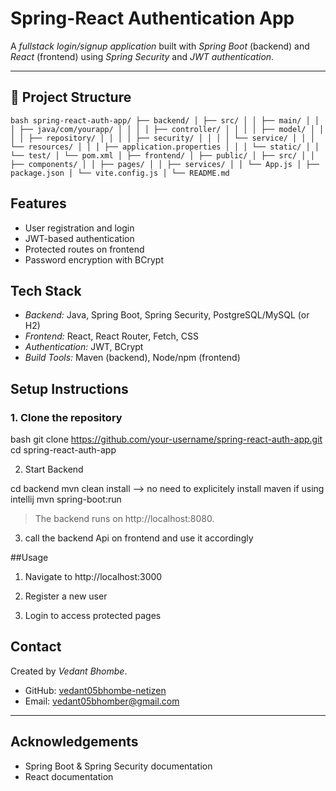 # Spring-React Authentication App

A *fullstack login/signup application* built with *Spring Boot* (backend) and *React* (frontend) using *Spring Security* and *JWT authentication*.

------------------------------------------------------------------------------------------------------------------------------------------------
## 📁 Project Structure
```bash spring-react-auth-app/ ├── backend/ │ ├── src/ │ │ ├── main/ │ │ │ ├── java/com/yourapp/ │ │ │ │ ├── controller/ │ │ │ │ ├── model/ │ │ │ │ ├── repository/ │ │ │ │ ├── security/ │ │ │ │ └── service/ │ │ │ └── resources/ │ │ │ ├── application.properties │ │ │ └── static/ │ │ └── test/ │ └── pom.xml │ ├── frontend/ │ ├── public/ │ ├── src/ │ │ ├── components/ │ │ ├── pages/ │ │ ├── services/ │ │ └── App.js │ ├── package.json │ └── vite.config.js │ └── README.md ``` </pre>


## Features

- User registration and login
- JWT-based authentication
- Protected routes on frontend
- Password encryption with BCrypt

## Tech Stack

- *Backend:* Java, Spring Boot, Spring Security, PostgreSQL/MySQL (or H2)
- *Frontend:* React, React Router, Fetch, CSS
- *Authentication:* JWT, BCrypt
- *Build Tools:* Maven (backend), Node/npm (frontend)

## Setup Instructions

### 1. Clone the repository

bash
git clone https://github.com/your-username/spring-react-auth-app.git
cd spring-react-auth-app


2. Start Backend

cd backend
mvn clean install  --> no need to explicitely install maven if using intellij
mvn spring-boot:run

> The backend runs on http://localhost:8080.
> 

3. call the backend Api on frontend and use it accordingly

##Usage

1. Navigate to http://localhost:3000


2. Register a new user


3. Login to access protected pages

## Contact

Created by *Vedant Bhombe*.  
- GitHub: [vedant05bhombe-netizen](https://github.com/vedant05bhombe-netizen)  
- Email: vedant05bhomber@gmail.com

---

## Acknowledgements

- Spring Boot & Spring Security documentation  
- React documentation  

   



